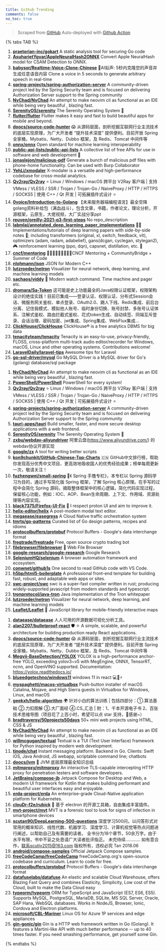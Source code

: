 ```yaml
---
title: Github Trending
comments: false
no_toc: true
---
```


> Scraped from [GitHub](https://github.com/trending)
Auto-deployed with [Github Action](https://docs.github.com/en/actions)

{% tabs TAB %}
<!-- tab Daily -->
1. [**praetorian-inc/gokart**](https://github.com/praetorian-inc/gokart)
A static analysis tool for securing Go code
2. [**AsuharietYgvar/AppleNeuralHash2ONNX**](https://github.com/AsuharietYgvar/AppleNeuralHash2ONNX)
Convert Apple NeuralHash model for CSAM Detection to ONNX.
3. [**babysor/Realtime-Voice-Clone-Chinese**](https://github.com/babysor/Realtime-Voice-Clone-Chinese)
🚀AI拟声: 5秒内克隆您的声音并生成任意语音内容 Clone a voice in 5 seconds to generate arbitrary speech in real-time
4. [**spring-projects/spring-authorization-server**](https://github.com/spring-projects/spring-authorization-server)
A community-driven project led by the Spring Security team and is focused on delivering Authorization Server support to the Spring community
5. [**NvChad/NvChad**](https://github.com/NvChad/NvChad)
An attempt to make neovim cli as functional as an IDE while being very beautiful , blazing fast.
6. [**SerenityOS/serenity**](https://github.com/SerenityOS/serenity)
The Serenity Operating System 🐞
7. [**flutter/flutter**](https://github.com/flutter/flutter)
Flutter makes it easy and fast to build beautiful apps for mobile and beyond.
8. [**doocs/source-code-hunter**](https://github.com/doocs/source-code-hunter)
😱 从源码层面，剖析挖掘互联网行业主流技术的底层实现原理，为广大开发者 “提升技术深度” 提供便利。目前开放 Spring 全家桶，Mybatis、Netty、Dubbo 框架，及 Redis、Tomcat 中间件等
9. [**onnx/onnx**](https://github.com/onnx/onnx)
Open standard for machine learning interoperability
10. [**public-api-lists/public-api-lists**](https://github.com/public-api-lists/public-api-lists)
A collective list of free APIs for use in software and web development 🚀
11. [**jonaslejon/malicious-pdf**](https://github.com/jonaslejon/malicious-pdf)
Generate a bunch of malicious pdf files with phone-home functionality. Can be used with Burp Collaborator
12. [**YehLi/xmodaler**](https://github.com/YehLi/xmodaler)
X-modaler is a versatile and high-performance codebase for cross-modal analytics.
13. [**Qv2ray/Qv2ray**](https://github.com/Qv2ray/Qv2ray)
⭐ Linux / Windows / macOS 跨平台 V2Ray 客户端 | 支持 VMess / VLESS / SSR / Trojan / Trojan-Go / NaiveProxy / HTTP / HTTPS / SOCKS5 | 使用 C++ / Qt 开发 | 可拓展插件式设计 ⭐
14. [**0voice/Introduction-to-Golang**](https://github.com/0voice/Introduction-to-Golang)
【未来服务器端编程语言】最全空降golang资料补给包（满血战斗），包含文章，书籍，作者论文，理论分析，开源框架，云原生，大佬视频，大厂实战分享ppt
15. [**reuven/oreilly-2021-q3-first-steps**](https://github.com/reuven/oreilly-2021-q3-first-steps)
No repo_description
16. [**labmlai/annotated_deep_learning_paper_implementations**](https://github.com/labmlai/annotated_deep_learning_paper_implementations)
🧑‍🏫 Implementations/tutorials of deep learning papers with side-by-side notes 📝; including transformers (original, xl, switch, feedback, vit), optimizers (adam, radam, adabelief), gans(dcgan, cyclegan, stylegan2), 🎮 reinforcement learning (ppo, dqn), capsnet, distillation, etc. 🧠
17. [**cncf/mentoring**](https://github.com/cncf/mentoring)
👩🏿‍🎓👨🏽‍🎓👩🏻‍🎓CNCF Mentoring + CommunityBridge + Summer of Code
18. [**nlohmann/json**](https://github.com/nlohmann/json)
JSON for Modern C++
19. [**lutzroeder/netron**](https://github.com/lutzroeder/netron)
Visualizer for neural network, deep learning, and machine learning models
20. [**sachaos/viddy**](https://github.com/sachaos/viddy)
👀 Modern watch command. Time machine and pager etc.
21. [**dromara/Sa-Token**](https://github.com/dromara/Sa-Token)
这可能是史上功能最全的Java权限认证框架，权限架构设计的绝佳实践！目前已集成——登录认证、权限认证、分布式Session会话、微服务网关鉴权、单点登录、OAuth2.0、踢人下线、Redis集成、前后台分离、记住我模式、模拟他人账号、临时身份切换、账号封禁、多账号认证体系、注解式鉴权、路由拦截式鉴权、花式token生成、自动续签、同端互斥登录、会话治理、密码加密、jwt集成、Spring集成、WebFlux集成...
22. [**ClickHouse/ClickHouse**](https://github.com/ClickHouse/ClickHouse)
ClickHouse® is a free analytics DBMS for big data
23. [**tenacityteam/tenacity**](https://github.com/tenacityteam/tenacity)
Tenacity is an easy-to-use, privacy-friendly, FLOSS, cross-platform multi-track audio editor/recorder for Windows, macOS, Linux and other operating systems. Contributions welcome!
24. [**LaravelDaily/laravel-tips**](https://github.com/LaravelDaily/laravel-tips)
Awesome tips for Laravel
25. [**go-sql-driver/mysql**](https://github.com/go-sql-driver/mysql)
Go MySQL Driver is a MySQL driver for Go's (golang) database/sql package
<!-- endtab -->
<!-- tab Weekly -->
1. [**NvChad/NvChad**](https://github.com/NvChad/NvChad)
An attempt to make neovim cli as functional as an IDE while being very beautiful , blazing fast.
2. [**PowerShell/PowerShell**](https://github.com/PowerShell/PowerShell)
PowerShell for every system!
3. [**Qv2ray/Qv2ray**](https://github.com/Qv2ray/Qv2ray)
⭐ Linux / Windows / macOS 跨平台 V2Ray 客户端 | 支持 VMess / VLESS / SSR / Trojan / Trojan-Go / NaiveProxy / HTTP / HTTPS / SOCKS5 | 使用 C++ / Qt 开发 | 可拓展插件式设计 ⭐
4. [**spring-projects/spring-authorization-server**](https://github.com/spring-projects/spring-authorization-server)
A community-driven project led by the Spring Security team and is focused on delivering Authorization Server support to the Spring community
5. [**tauri-apps/tauri**](https://github.com/tauri-apps/tauri)
Build smaller, faster, and more secure desktop applications with a web frontend.
6. [**SerenityOS/serenity**](https://github.com/SerenityOS/serenity)
The Serenity Operating System 🐞
7. [**zxbu/webdav-aliyundriver**](https://github.com/zxbu/webdav-aliyundriver)
阿里云盘(https://www.aliyundrive.com/) 的webdav协议开源实现
8. [**google/zx**](https://github.com/google/zx)
A tool for writing better scripts
9. [**kon9chunkit/GitHub-Chinese-Top-Charts**](https://github.com/kon9chunkit/GitHub-Chinese-Top-Charts)
🇨🇳 GitHub中文排行榜，帮助你发现高分优秀中文项目、更高效地吸收国人的优秀经验成果；榜单每周更新一次，敬请关注！
10. [**fuzhengwei/small-spring**](https://github.com/fuzhengwei/small-spring)
🌱《 Spring 手撸专栏》，本专栏以 Spring 源码学习为目的，通过手写简化版 Spring 框架，了解 Spring 核心原理。在手写的过程中会简化 Spring 源码，摘取整体框架中的核心逻辑，简化代码实现过程，保留核心功能，例如：IOC、AOP、Bean生命周期、上下文、作用域、资源处理等内容实现。
11. [**black7375/Firefox-UI-Fix**](https://github.com/black7375/Firefox-UI-Fix)
🦊 I respect proton UI and aim to improve it.
12. [**helix-editor/helix**](https://github.com/helix-editor/helix)
A post-modern modal text editor.
13. [**megaease/easegress**](https://github.com/megaease/easegress)
A Cloud Native traffic orchestration system
14. [**tmrts/go-patterns**](https://github.com/tmrts/go-patterns)
Curated list of Go design patterns, recipes and idioms
15. [**protocolbuffers/protobuf**](https://github.com/protocolbuffers/protobuf)
Protocol Buffers - Google's data interchange format
16. [**freqtrade/freqtrade**](https://github.com/freqtrade/freqtrade)
Free, open source crypto trading bot
17. [**filebrowser/filebrowser**](https://github.com/filebrowser/filebrowser)
📂 Web File Browser
18. [**google-research/google-research**](https://github.com/google-research/google-research)
Google Research
19. [**SeleniumHQ/selenium**](https://github.com/SeleniumHQ/selenium)
A browser automation framework and ecosystem.
20. [**conwnet/github1s**](https://github.com/conwnet/github1s)
One second to read GitHub code with VS Code.
21. [**h5bp/html5-boilerplate**](https://github.com/h5bp/html5-boilerplate)
A professional front-end template for building fast, robust, and adaptable web apps or sites.
22. [**swc-project/swc**](https://github.com/swc-project/swc)
swc is a super-fast compiler written in rust; producing widely-supported javascript from modern standards and typescript.
23. [**tronprotocol/java-tron**](https://github.com/tronprotocol/java-tron)
Java implementation of the Tron whitepaper
24. [**lutzroeder/netron**](https://github.com/lutzroeder/netron)
Visualizer for neural network, deep learning, and machine learning models
25. [**Leaflet/Leaflet**](https://github.com/Leaflet/Leaflet)
🍃 JavaScript library for mobile-friendly interactive maps
<!-- endtab -->
<!-- tab Monthly -->
1. [**dataease/dataease**](https://github.com/dataease/dataease)
人人可用的开源数据可视化分析工具。
2. [**alan2207/bulletproof-react**](https://github.com/alan2207/bulletproof-react)
🛡️ ⚛️ A simple, scalable, and powerful architecture for building production ready React applications.
3. [**doocs/source-code-hunter**](https://github.com/doocs/source-code-hunter)
😱 从源码层面，剖析挖掘互联网行业主流技术的底层实现原理，为广大开发者 “提升技术深度” 提供便利。目前开放 Spring 全家桶，Mybatis、Netty、Dubbo 框架，及 Redis、Tomcat 中间件等
4. [**Megvii-BaseDetection/YOLOX**](https://github.com/Megvii-BaseDetection/YOLOX)
YOLOX is a high-performance anchor-free YOLO, exceeding yolov3~v5 with MegEngine, ONNX, TensorRT, ncnn, and OpenVINO supported. Documentation: https://yolox.readthedocs.io/
5. [**blueedgetechno/windows11**](https://github.com/blueedgetechno/windows11)
windows 11 in react 💻🌈⚡
6. [**myspaghetti/macos-virtualbox**](https://github.com/myspaghetti/macos-virtualbox)
Push-button installer of macOS Catalina, Mojave, and High Sierra guests in Virtualbox for Windows, Linux, and macOS
7. [**geekxh/hello-algorithm**](https://github.com/geekxh/hello-algorithm)
🌍 针对小白的算法训练 | 包括四部分：①.算法基础 ②.力扣图解 ③.大厂面经 ④.CS_汇总 | 附：1、千本开源电子书 2、百张技术思维导图（项目花了上百小时，希望可以点 star 支持，🌹感谢~）
8. [**bradtraversy/50projects50days**](https://github.com/bradtraversy/50projects50days)
50+ mini web projects using HTML, CSS & JS
9. [**NvChad/NvChad**](https://github.com/NvChad/NvChad)
An attempt to make neovim cli as functional as an IDE while being very beautiful , blazing fast.
10. [**willmcgugan/textual**](https://github.com/willmcgugan/textual)
Textual is a TUI (Text User Interface) framework for Python inspired by modern web development.
11. [**tinode/chat**](https://github.com/tinode/chat)
Instant messaging platform. Backend in Go. Clients: Swift iOS, Java Android, JS webapp, scriptable command line; chatbots
12. [**doocs/jvm**](https://github.com/doocs/jvm)
🤗 JVM 底层原理最全知识总结
13. [**mitmproxy/mitmproxy**](https://github.com/mitmproxy/mitmproxy)
An interactive TLS-capable intercepting HTTP proxy for penetration testers and software developers.
14. [**JetBrains/compose-jb**](https://github.com/JetBrains/compose-jb)
Jetpack Compose for Desktop and Web, a modern UI framework for Kotlin that makes building performant and beautiful user interfaces easy and enjoyable.
15. [**erda-project/erda**](https://github.com/erda-project/erda)
An enterprise-grade Cloud-Native application platform for Kubernetes.
16. [**clouDr-f2e/rubick**](https://github.com/clouDr-f2e/rubick)
🔧 基于 electron 的开源工具箱，自由集成丰富插件。
17. [**mvt-project/mvt**](https://github.com/mvt-project/mvt)
MVT is a forensic tool to look for signs of infection in smartphone devices
18. [**scutan90/DeepLearning-500-questions**](https://github.com/scutan90/DeepLearning-500-questions)
深度学习500问，以问答形式对常用的概率知识、线性代数、机器学习、深度学习、计算机视觉等热点问题进行阐述，以帮助自己及有需要的读者。 全书分为18个章节，50余万字。由于水平有限，书中不妥之处恳请广大读者批评指正。 未完待续............ 如有意合作，联系scutjy2015@163.com 版权所有，违权必究 Tan 2018.06
19. [**android/compose-samples**](https://github.com/android/compose-samples)
Official Jetpack Compose samples.
20. [**freeCodeCamp/freeCodeCamp**](https://github.com/freeCodeCamp/freeCodeCamp)
freeCodeCamp.org's open-source codebase and curriculum. Learn to code for free.
21. [**protocolbuffers/protobuf**](https://github.com/protocolbuffers/protobuf)
Protocol Buffers - Google's data interchange format
22. [**datafuselabs/datafuse**](https://github.com/datafuselabs/datafuse)
An elastic and scalable Cloud Warehouse, offers Blazing Fast Query and combines Elasticity, Simplicity, Low cost of the Cloud, built to make the Data Cloud easy
23. [**typeorm/typeorm**](https://github.com/typeorm/typeorm)
ORM for TypeScript and JavaScript (ES7, ES6, ES5). Supports MySQL, PostgreSQL, MariaDB, SQLite, MS SQL Server, Oracle, SAP Hana, WebSQL databases. Works in NodeJS, Browser, Ionic, Cordova and Electron platforms.
24. [**microsoft/CBL-Mariner**](https://github.com/microsoft/CBL-Mariner)
Linux OS for Azure 1P services and edge appliances
25. [**gin-gonic/gin**](https://github.com/gin-gonic/gin)
Gin is a HTTP web framework written in Go (Golang). It features a Martini-like API with much better performance -- up to 40 times faster. If you need smashing performance, get yourself some Gin.
<!-- endtab -->
{% endtabs %}
